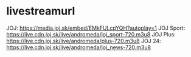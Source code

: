 # livestreamurl
JOJ: https://media.joj.sk/embed/EMkFULcpYQH?autoplay=1
JOJ Sport: https://live.cdn.joj.sk/live/andromeda/joj_sport-720.m3u8
JOJ Plus: https://live.cdn.joj.sk/live/andromeda/plus-720.m3u8
JOJ 24: https://live.cdn.joj.sk/live/andromeda/joj_news-720.m3u8
